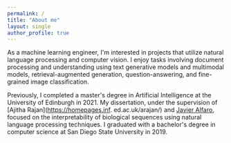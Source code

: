 ```yaml
---
permalink: /
title: "About me"
layout: single
author_profile: true
---
```


As a machine learning engineer, I'm interested in projects that utilize natural language processing and computer vision.
I enjoy tasks involving document processing and understanding using text generative models and multimodal
models, retrieval-augmented generation, question-answering, and fine-grained image classification.

Previously, I completed a master's degree in Artificial Intelligence at the University of Edinburgh in 2021. My dissertation, under the supervision of
[Ajitha Rajan](https://homepages.inf. ed.ac.uk/arajan/) and [Javier Alfaro](https://www.proteogenomics.ca/), focused on
the interpretability of biological
sequences using natural language processing techniques. I graduated with a bachelor's degree in computer science 
at San Diego State University in 2019.

